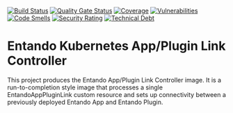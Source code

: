 [![Build Status](https://img.shields.io/endpoint?url=https%3A%2F%2Fstatusbadge-jx.apps.serv.run%2Fentando-k8s-infrastructure%2Fentando-k8s-app-plugin-link-controller)](https://github.com/entando-k8s-infrastructure/devops-results/tree/logs/jenkins-x/logs/entando-k8s-infrastructure/entando-k8s-app-plugin-link-controller/master)
[![Quality Gate Status](https://sonarcloud.io/api/project_badges/measure?project=entando-k8s-infrastructure_entando-k8s-app-plugin-link-controller&metric=alert_status)](https://sonarcloud.io/dashboard?id=entando-k8s-infrastructure_entando-k8s-app-plugin-link-controller)
[![Coverage](https://sonarcloud.io/api/project_badges/measure?project=entando-k8s-infrastructure_entando-k8s-app-plugin-link-controller&metric=coverage)](https://entando-k8s-infrastructure.github.io/devops-results/entando-k8s-app-plugin-link-controller/master/jacoco/index.html)
[![Vulnerabilities](https://sonarcloud.io/api/project_badges/measure?project=entando-k8s-infrastructure_entando-k8s-app-plugin-link-controller&metric=vulnerabilities)](https://entando-k8s-infrastructure.github.io/devops-results/entando-k8s-app-plugin-link-controller/master/dependency-check-report.html)
[![Code Smells](https://sonarcloud.io/api/project_badges/measure?project=entando-k8s-infrastructure_entando-k8s-app-plugin-link-controller&metric=code_smells)](https://sonarcloud.io/dashboard?id=entando-k8s-infrastructure_entando-k8s-app-plugin-link-controller)
[![Security Rating](https://sonarcloud.io/api/project_badges/measure?project=entando-k8s-infrastructure_entando-k8s-app-plugin-link-controller&metric=security_rating)](https://sonarcloud.io/dashboard?id=entando-k8s-infrastructure_entando-k8s-app-plugin-link-controller)
[![Technical Debt](https://sonarcloud.io/api/project_badges/measure?project=entando-k8s-infrastructure_entando-k8s-app-plugin-link-controller&metric=sqale_index)](https://sonarcloud.io/dashboard?id=entando-k8s-infrastructure_entando-k8s-app-plugin-link-controller)


# Entando Kubernetes App/Plugin Link Controller

This project produces the Entando App/Plugin Link Controller image. It is a run-to-completion style image
that processes a single EntandoAppPluginLink custom resource and sets up connectivity between a previously
deployed Entando App and Entando Plugin.


